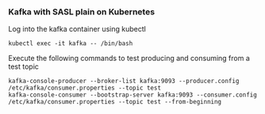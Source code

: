 ### Kafka with SASL plain on Kubernetes


Log into the kafka container using kubectl 

    kubectl exec -it kafka -- /bin/bash

Execute the following commands to test producing and consuming from a test topic

    kafka-console-producer --broker-list kafka:9093 --producer.config /etc/kafka/consumer.properties --topic test
    kafka-console-consumer --bootstrap-server kafka:9093 --consumer.config /etc/kafka/consumer.properties --topic test --from-beginning
